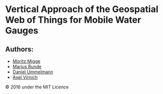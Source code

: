 # Vertical Approach of the Geospatial Web of Things for Mobile Water Gauges

## Authors:

* [Moritz Migge](https://github.com/McMorri)
* [Marius Runde](https://github.com/mrunde)
* [Daniel Ummelmann](https://github.com/ummelmann)
* [Axel Virnich](https://github.com/avi92)

:copyright: 2016 under the MIT Licence
